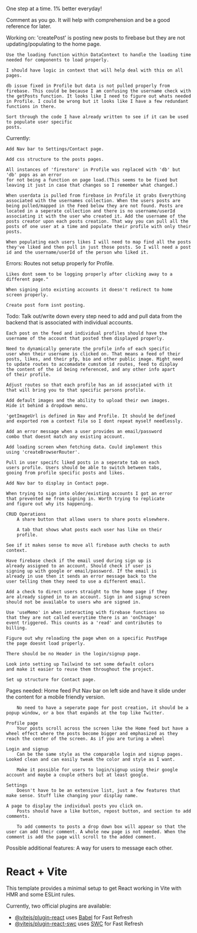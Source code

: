 One step at a time. 1% better everyday!

Comment as you go. It will help with comprehension and be a good
reference for later.

Working on:
    'createPost' is posting new posts to firebase but they are not updating/populating to the home page.

    Use the loading function within DataContext to handle the loading time needed for components to load properly.

    I should have logic in context that will help deal with this on all pages.

    db issue fixed in Profile but data is not pulled properly from firebase. This could be because I am confusing the username check with the getPosts function. It looks like I need to figure out whats needed in Profile. I could be wrong but it looks like I have a few redundant functions in there.

    Sort through the code I have already written to see if it can be used to populate user specific
    posts. 

Currently:

    Add Nav bar to Settings/Contact page. 

    Add css structure to the posts pages. 

    All instances of 'firestore' in Profile was replaced with 'db' but 'db' pops as an error 
    for not being a function on page load.(This seems to be fixed but leaving it just in case that changes so I remember what changed.)

    When userdata is pulled from firebase in Profile it grabs Everything associated with the usernames collection. When the users posts are being pulled/mapped in the Feed below they are not found. Posts are located in a seperate collection and there is no username/userId associating it with the user who created it. Add the username of the posts creator upon each posts creation. That way you can pull all the posts of one user at a time and populate their profile with only their posts.
    
    When populating each users likes I will need to map find all the posts they've liked and then pull in just those posts. So I will need a post id and the username/userId of the person who liked it. 

Errors:
    Routes not setup properly for Profile. 

    Likes dont seem to be logging properly after clicking away to a
    different page." 

    When signing into existing accounts it doesn't redirect to home
    screen properly. 

    Create post form isnt posting.

Todo:
    Talk out/write down every step need to add and pull data from the 
    backend that is associated with individual accounts.

    Each post on the feed and individual profiles should have the
    username of the account that posted them displayed properly.

    Need to dynamically generate the profile info of each specific 
    user when their username is clicked on. That means a feed of their 
    posts, likes, and their pfp, bio and other public image. Might need 
    to update routes to accomadate cumstom id routes, feed to display 
    the content of the id being referenced, and any other info apart 
    of their profile.

    Adjust routes so that each profile has an id associated with it 
    that will bring you to that specific persons profile. 

    Add default images and the ability to upload their own images. 
    Hide it behind a dropdown menu.

    'getImageUrl is defined in Nav and Profile. It should be defined
    and exported rom a context file so I dont repeat myself needlessly.

    Add an error message when a user provides an email/password 
    combo that doesnt match any existing account.

    Add loading screen when fetching data. Could implement this 
    using 'createBrowserRouter'.

    Pull in user specifc liked posts in a seperate tab on each 
    users profile. Users should be able to switch between tabs, 
    gooing from profile specific posts and likes.

    Add Nav bar to display in Contact page.

    When trying to sign into older/existing accounts I got an error
    that prevented me from signing in. Worth trying to replicate 
    and figure out why its happening.

    CRUD Operations
        A share button that allows users to share posts elsewhere. 

        A tab that shows what posts each user has like on their 
        profile.

    See if it makes sense to move all firebase auth checks to auth context. 

    Have firebase check if the email used during sign up is
    already assigned to an account. Should check if user is 
    signing up with google or email/password. If the email is 
    already in use then it sends an error message back to the 
    user telling them they need to use a different email.

    Add a check to direct users straight to the home page if they 
    are already signed in to an account. Sign in and signup screen
    should not be available to users who are signed in.

    Use 'useMemo' in when interacting with firebase functions so 
    that they are not called everytime there is an 'onChnage' 
    event triggered. This counts as a 'read' and contributes to 
    billing.

    Figure out why reloading the page when on a specific PostPage 
    the page doesnt load properly.
    
    There should be no Header in the login/signup page.

    Look into setting up Tailwind to set some default colors
    and make it easier to reuse them throughout the project.

    Set up structure for Contact page.

Pages needed:
    Home feed
        Put Nav bar on left side and have it slide under the content for a mobile friendly version.

        No need to have a seperate page for post creation, it should be a popup window, or a box that expands at the top like Twitter.

    Profile page
        Your posts scroll across the screen like the Home feed but have a wheel effect where the posts become bigger and emphasized as they reach the center of the screen. As if you are turing a wheel

    Login and signup
        Can be the same style as the comparable login and signup pages. Looked clean and can easily tweak the color and style as I want.

        Make it possible for users to login/signup using their google account and maybe a couple others but at least google.

    Settings
        Doesn't have to be an extensive list, just a few features that make sense. Stuff like changing your display name.

    A page to display the individual posts you click on.
        Posts should have a like button, repost button, and section to add comments.

        To add comments to posts a drop down box will appear so that the user can add their comment. A whole new page is not needed. When the comment is add the page will scroll to the added comment.

Possible additional features:
    A way for users to message each other.

# React + Vite

This template provides a minimal setup to get React working in Vite with HMR and some ESLint rules.

Currently, two official plugins are available:

- [@vitejs/plugin-react](https://github.com/vitejs/vite-plugin-react/blob/main/packages/plugin-react/README.md) uses [Babel](https://babeljs.io/) for Fast Refresh
- [@vitejs/plugin-react-swc](https://github.com/vitejs/vite-plugin-react-swc) uses [SWC](https://swc.rs/) for Fast Refresh